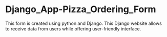 # Django_App-Pizza_Ordering_Form
This form is created using python and Django. This Django website allows to receive data from users while offering user-friendly interface. 
